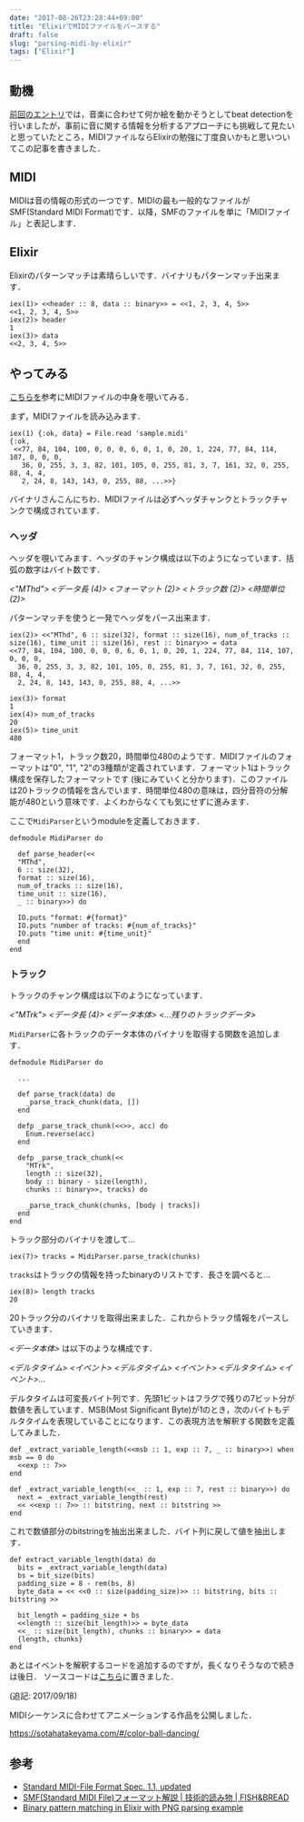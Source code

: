 ```yaml
---
date: "2017-08-26T23:28:44+09:00"
title: "ElixirでMIDIファイルをパースする"
draft: false
slug: "parsing-midi-by-elixir"
tags: ["Elixir"]
---
```


## 動機

[前回のエントリ](http://chooblarin.github.io/post/trying-beat-detection/)では，音楽に合わせて何か絵を動かそうとしてbeat detectionを行いましたが，事前に音に関する情報を分析するアプローチにも挑戦して見たいと思っていたところ，MIDIファイルならElixirの勉強に丁度良いかもと思いついてこの記事を書きました．

## MIDI

MIDIは音の情報の形式の一つです．MIDIの最も一般的なファイルがSMF(Standard MIDI Format)です．以降，SMFのファイルを単に「MIDIファイル」と表記します．

## Elixir

Elixirのパターンマッチは素晴らしいです．バイナリもパターンマッチ出来ます．

```
iex(1)> <<header :: 8, data :: binary>> = <<1, 2, 3, 4, 5>>        
<<1, 2, 3, 4, 5>>
iex(2)> header
1
iex(3)> data
<<2, 3, 4, 5>>
```

## やってみる

[こちらを](http://maruyama.breadfish.jp/tech/smf)参考にMIDIファイルの中身を覗いてみる．

まず，MIDIファイルを読み込みます．

```
iex(1) {:ok, data} = File.read 'sample.midi'
{:ok,
 <<77, 84, 104, 100, 0, 0, 0, 6, 0, 1, 0, 20, 1, 224, 77, 84, 114, 107, 0, 0, 0,
   36, 0, 255, 3, 3, 82, 101, 105, 0, 255, 81, 3, 7, 161, 32, 0, 255, 88, 4, 4,
   2, 24, 8, 143, 143, 0, 255, 88, ...>>}
```

バイナリさんこんにちわ．MIDIファイルは必ずヘッダチャンクとトラックチャンクで構成されています．

### ヘッダ

ヘッダを覗いてみます．ヘッダのチャンク構成は以下のようになっています．括弧の数字はバイト数です．

*<"MThd"> <データ長 (4)> <フォーマット (2)> <トラック数 (2)> <時間単位 (2)>*

パターンマッチを使うと一発でヘッダをパース出来ます．

```
iex(2)> <<"MThd", 6 :: size(32), format :: size(16), num_of_tracks :: size(16), time_unit :: size(16), rest :: binary>> = data
<<77, 84, 104, 100, 0, 0, 0, 6, 0, 1, 0, 20, 1, 224, 77, 84, 114, 107, 0, 0, 0,
  36, 0, 255, 3, 3, 82, 101, 105, 0, 255, 81, 3, 7, 161, 32, 0, 255, 88, 4, 4,
  2, 24, 8, 143, 143, 0, 255, 88, 4, ...>>

iex(3)> format
1
iex(4)> num_of_tracks
20
iex(5)> time_unit
480
```

フォーマット1，トラック数20，時間単位480のようです．MIDIファイルのフォーマットは"0", "1", "2"の3種類が定義されています．フォーマット1はトラック構成を保存したフォーマットです (後にみていくと分かります)．このファイルは20トラックの情報を含んでいます．時間単位480の意味は，四分音符の分解能が480という意味です．よくわからなくても気にせずに進みます．


ここで`MidiParser`というmoduleを定義しておきます．

```
defmodule MidiParser do

  def parse_header(<<
  "MThd",
  6 :: size(32),
  format :: size(16),
  num_of_tracks :: size(16),
  time_unit :: size(16),
  _ :: binary>>) do

  IO.puts "format: #{format}"
  IO.puts "number of tracks: #{num_of_tracks}"
  IO.puts "time unit: #{time_unit}"
  end
end
```

### トラック

トラックのチャンク構成は以下のようになっています．

*<"MTrk"> <データ長 (4)> <データ本体> <...残りのトラックデータ>*

`MidiParser`に各トラックのデータ本体のバイナリを取得する関数を追加します．

```
defmodule MidiParser do

  ...

  def parse_track(data) do
    _parse_track_chunk(data, [])
  end

  defp _parse_track_chunk(<<>>, acc) do
    Enum.reverse(acc)
  end

  defp _parse_track_chunk(<<
    "MTrk",
    length :: size(32),
    body :: binary - size(length),
    chunks :: binary>>, tracks) do

    _parse_track_chunk(chunks, [body | tracks])
  end
end
```

トラック部分のバイナリを渡して…

```
iex(7)> tracks = MidiParser.parse_track(chunks)
```

`tracks`はトラックの情報を持ったbinaryのリストです．長さを調べると…

```
iex(8)> length tracks
20
```

20トラック分のバイナリを取得出来ました．これからトラック情報をパースしていきます．

*<データ本体>* は以下のような構成です．

*<デルタタイム> <イベント> <デルタタイム> <イベント> <デルタタイム> <イベント>...*

デルタタイムは可変長バイト列です．先頭1ビットはフラグで残りの7ビット分が数値を表しています．MSB(Most Significant Byte)が1のとき，次のバイトもデルタタイムを表現していることになります．この表現方法を解釈する関数を定義してみました．

```
def _extract_variable_length(<<msb :: 1, exp :: 7, _ :: binary>>) when msb == 0 do
  <<exp :: 7>>
end

def _extract_variable_length(<<_ :: 1, exp :: 7, rest :: binary>>) do
  next = _extract_variable_length(rest)
  << <<exp :: 7>> :: bitstring, next :: bitstring >>
end
```

これで数値部分のbitstringを抽出出来ました．バイト列に戻して値を抽出します．

```
def extract_variable_length(data) do
  bits = _extract_variable_length(data)
  bs = bit_size(bits)
  padding_size = 8 - rem(bs, 8)
  byte_data = << <<0 :: size(padding_size)>> :: bitstring, bits :: bitstring >>

  bit_length = padding_size + bs
  <<length :: size(bit_length)>> = byte_data
  <<_ :: size(bit_length), chunks :: binary>> = data
  {length, chunks}
end
```

あとはイベントを解釈するコードを追加するのですが，長くなりそうなので続きは後日．
ソースコードは[こちら](https://github.com/chooblarin/midi_parser)に置きました．

(追記: 2017/09/18)

MIDIシーケンスに合わせてアニメーションする作品を公開しました．

https://sotahatakeyama.com/#/color-ball-dancing/

## 参考

- [Standard MIDI-File Format Spec. 1.1, updated](http://www.music.mcgill.ca/~ich/classes/mumt306/StandardMIDIfileformat.html)
- [SMF(Standard MIDI File)フォーマット解説 | 技術的読み物 | FISH&BREAD](http://maruyama.breadfish.jp/tech/smf)
- [Binary pattern matching in Elixir with PNG parsing example](http://zohaib.me/binary-pattern-matching-in-elixir/)
